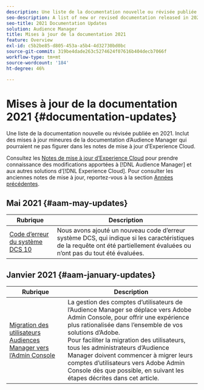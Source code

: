 ```yaml
---
description: Une liste de la documentation nouvelle ou révisée publiée en 2021. Inclut des mises à jour mineures de la documentation d’Audience Manager qui pourraient ne pas figurer dans les notes de mise à jour d’Experience Cloud.
seo-description: A list of new or revised documentation released in 2021. Includes minor updates to the Audience Manager documentation that might not be covered in the Experience Cloud release notes.
seo-title: 2021 Documentation Updates
solution: Audience Manager
title: Mises à jour de la documentation 2021
feature: Overview
exl-id: c5b2be85-d805-453a-a5b4-4d32730bd0bc
source-git-commit: 319be4dade263c5274624f07616b404decb7066f
workflow-type: tm+mt
source-wordcount: '184'
ht-degree: 46%

---
```


# Mises à jour de la documentation 2021 {#documentation-updates}

Une liste de la documentation nouvelle ou révisée publiée en 2021. Inclut des mises à jour mineures de la documentation d’Audience Manager qui pourraient ne pas figurer dans les notes de mise à jour d’Experience Cloud.

Consultez les [Notes de mise à jour d’Experience Cloud](https://experienceleague.adobe.com/docs/release-notes/experience-cloud/current.html) pour prendre connaissance des modifications apportées à [!DNL Audience Manager] et aux autres solutions d’[!DNL Experience Cloud]. Pour consulter les anciennes notes de mise à jour, reportez-vous à la section [Années précédentes](../docs-updates/docs-2020.md).

## Mai 2021 {#aam-may-updates}

| Rubrique | Description |
|--- |----|
| [Code d’erreur du système DCS 10](../api/dcs-intro/dcs-api-reference/dcs-error-codes.md) | Nous avons ajouté un nouveau code d’erreur système DCS, qui indique si les caractéristiques de la requête ont été partiellement évaluées ou n’ont pas du tout été évaluées. |

## Janvier 2021 {#aam-january-updates}

| Rubrique | Description |
|--- |----|
| [Migration des utilisateurs Audiences Manager vers l’Admin Console](/help/using/features/administration/admin-console-migration.md) | La gestion des comptes d’utilisateurs de l’Audience Manager se déplace vers Adobe Admin Console, pour offrir une expérience plus rationalisée dans l’ensemble de vos solutions d’Adobe. <br> Pour faciliter la migration des utilisateurs, tous les administrateurs d’Audience Manager doivent commencer à migrer leurs comptes d’utilisateurs vers Adobe Admin Console dès que possible, en suivant les étapes décrites dans cet article. |
